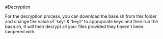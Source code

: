 #Decryption

For the decryption process, you can download the base.sh from this folder and change the value of 'key1 & 'key2' to appropriate keys and then run the base.sh, It will then decrypt all your files provided they haven't been tampered with
